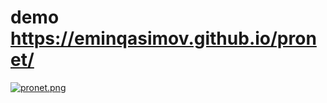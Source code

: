  # demo https://eminqasimov.github.io/pronet/
 
 [![pronet.png](https://i.postimg.cc/d09PNxFN/pronet.png)](https://eminqasimov.github.io/pronet/)
